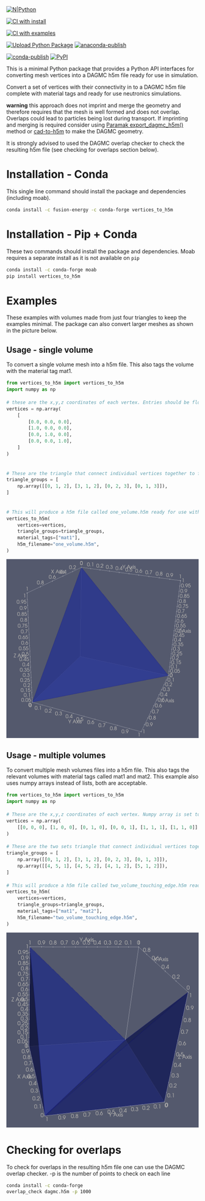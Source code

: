 
[![N|Python](https://www.python.org/static/community_logos/python-powered-w-100x40.png)](https://www.python.org)

[![CI with install](https://github.com/fusion-energy/vertices_to_h5m/actions/workflows/ci_with_install.yml/badge.svg)](https://github.com/fusion-energy/vertices_to_h5m/actions/workflows/ci_with_install.yml)

[![CI with examples](https://github.com/fusion-energy/vertices_to_h5m/actions/workflows/ci_with_examples.yml/badge.svg)](https://github.com/fusion-energy/vertices_to_h5m/actions/workflows/ci_with_examples.yml)

[![Upload Python Package](https://github.com/fusion-energy/vertices_to_h5m/actions/workflows/python-publish.yml/badge.svg)](https://github.com/fusion-energy/vertices_to_h5m/actions/workflows/python-publish.yml)
[![anaconda-publish](https://github.com/fusion-energy/vertices_to_h5m/actions/workflows/anaconda-publish.yml/badge.svg)](https://github.com/fusion-energy/vertices_to_h5m/actions/workflows/anaconda-publish.yml)

[![conda-publish](https://anaconda.org/fusion-energy/vertices_to_h5m/badges/version.svg)](https://anaconda.org/fusion-energy/vertices_to_h5m)
[![PyPI](https://img.shields.io/pypi/v/vertices_to_h5m?color=brightgreen&label=pypi&logo=grebrightgreenen&logoColor=green)](https://pypi.org/project/vertices_to_h5m/)

This is a minimal Python package that provides a Python API interfaces for converting mesh vertices into a DAGMC h5m file ready for use in simulation.

Convert a set of vertices with their connectivity in to a DAGMC h5m file complete with material tags and ready for use neutronics simulations.

**warning** this approach does not imprint and merge the geometry and therefore
requires that the mesh is well formed and does not overlap. Overlaps could lead
to particles being lost during transport. If imprinting and merging is required
consider using [Paramak export_dagmc_h5m()](https://paramak.readthedocs.io/en/main/)
method or [cad-to-h5m](https://github.com/fusion-energy/cad_to_h5m) to make the
DAGMC geometry.

It is strongly advised to used the DAGMC overlap checker to check the
resulting h5m file (see checking for overlaps section below).


# Installation - Conda

This single line command should install the package and dependencies (including moab).

```bash
conda install -c fusion-energy -c conda-forge vertices_to_h5m
```

# Installation - Pip + Conda

These two commands should install the package and dependencies. Moab requires a separate install as it is not available on ```pip```

```bash
conda install -c conda-forge moab
pip install vertices_to_h5m
```


# Examples

These examples with volumes made from just four triangles to keep the examples minimal.
The package can also convert larger meshes as shown in the picture below.
## Usage - single volume

To convert a single volume mesh into a h5m file. This also tags the volume with the
material tag mat1.

```python
from vertices_to_h5m import vertices_to_h5m
import numpy as np

# these are the x,y,z coordinates of each vertex. Entries should be floats 
vertices = np.array(
    [
        [0.0, 0.0, 0.0],
        [1.0, 0.0, 0.0],
        [0.0, 1.0, 0.0],
        [0.0, 0.0, 1.0],
    ]
)


# These are the triangle that connect individual vertices together to form a continious surface and also a closed volume. Entries should be ints
triangle_groups = [
    np.array([[0, 1, 2], [3, 1, 2], [0, 2, 3], [0, 1, 3]]),
]


# This will produce a h5m file called one_volume.h5m ready for use with DAGMC enabled codes.
vertices_to_h5m(
    vertices=vertices,
    triangle_groups=triangle_groups,
    material_tags=["mat1"],
    h5m_filename="one_volume.h5m",
)
```

![single_volume](images/single_volume.png)

## Usage - multiple volumes

To convert multiple mesh volumes files into a h5m file. This also tags the relevant volumes with material tags called mat1 and mat2. This example also uses numpy arrays instead of lists, both are acceptable.

```python
from vertices_to_h5m import vertices_to_h5m
import numpy as np

# These are the x,y,z coordinates of each vertex. Numpy array is set to type float to enforce floats
vertices = np.array(
    [[0, 0, 0], [1, 0, 0], [0, 1, 0], [0, 0, 1], [1, 1, 1], [1, 1, 0]], dtype="float64"
)

# These are the two sets triangle that connect individual vertices together to form a continious surfaces and also two closed volume.
triangle_groups = [
    np.array([[0, 1, 2], [3, 1, 2], [0, 2, 3], [0, 1, 3]]),
    np.array([[4, 5, 1], [4, 5, 2], [4, 1, 2], [5, 1, 2]]),
]

# This will produce a h5m file called two_volume_touching_edge.h5m ready for use with DAGMC enabled codes
vertices_to_h5m(
    vertices=vertices,
    triangle_groups=triangle_groups,
    material_tags=["mat1", "mat2"],
    h5m_filename="two_volume_touching_edge.h5m",
)

```
![two_volumes](images/two_volumes.png)


# Checking for overlaps

To check for overlaps in the resulting h5m file one can use the DAGMC
overlap checker. -p is the number of points to check on each line

```bash
conda install -c conda-forge
overlap_check dagmc.h5m -p 1000
```
